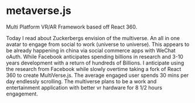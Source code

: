 # metaverse.js
Multi Platform VR/AR Framework based off React 360.


Today I read about Zuckerbergs envision of the multiverse. An all in one avatar to engage from social to work (universe to universe). This appears to be already happening in china via social commerce apps with WeChat oAuth. While Facebook anticipates spending billions in research and 3-10 years development with a return of hundreds of Billions. I anticipate using the research from Facebook while slowly overtime taking a fork of React 360 to create MultiVerse.js.
The average engaged user spends 30 mins per day endlessly scrolling. The multiverse plans to be a work and entertainment application with better vr hardware for 8 1/2 hours engagement.
